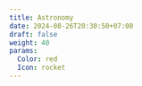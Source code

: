 ```yaml
---
title: Astronomy
date: 2024-08-26T20:30:50+07:00
draft: false
weight: 40
params:
  Color: red
  Icon: rocket
---
```

